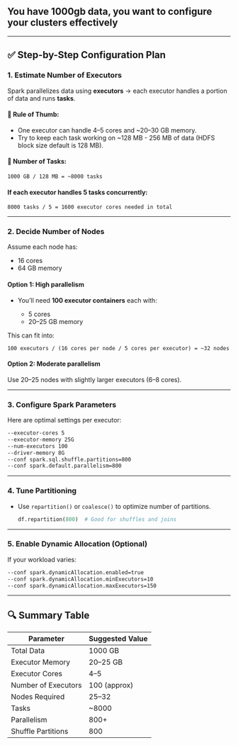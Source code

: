 ## You have 1000gb data, you want to configure your clusters effectively 

---

## ✅ Step-by-Step Configuration Plan

### 1. **Estimate Number of Executors**

Spark parallelizes data using **executors** → each executor handles a portion of data and runs **tasks**.

#### 📌 Rule of Thumb:

* One executor can handle 4–5 cores and \~20–30 GB memory.
* Try to keep each task working on \~128 MB - 256 MB of data (HDFS block size default is 128 MB).

#### 🧮 Number of Tasks:

```
1000 GB / 128 MB = ~8000 tasks
```

#### If each executor handles 5 tasks concurrently:

```
8000 tasks / 5 = 1600 executor cores needed in total
```

---

### 2. **Decide Number of Nodes**

Assume each node has:

* 16 cores
* 64 GB memory

#### Option 1: High parallelism

* You’ll need **100 executor containers** each with:

  * 5 cores
  * 20–25 GB memory

This can fit into:

```
100 executors / (16 cores per node / 5 cores per executor) = ~32 nodes
```

#### Option 2: Moderate parallelism

Use 20–25 nodes with slightly larger executors (6–8 cores).

---

### 3. **Configure Spark Parameters**

Here are optimal settings per executor:

```bash
--executor-cores 5
--executor-memory 25G
--num-executors 100
--driver-memory 8G
--conf spark.sql.shuffle.partitions=800
--conf spark.default.parallelism=800
```

---

### 4. **Tune Partitioning**

* Use `repartition()` or `coalesce()` to optimize number of partitions.

  ```python
  df.repartition(800)  # Good for shuffles and joins
  ```

---

### 5. **Enable Dynamic Allocation (Optional)**

If your workload varies:

```bash
--conf spark.dynamicAllocation.enabled=true
--conf spark.dynamicAllocation.minExecutors=10
--conf spark.dynamicAllocation.maxExecutors=150
```

---

## 🔍 Summary Table

| Parameter           | Suggested Value |
| ------------------- | --------------- |
| Total Data          | 1000 GB         |
| Executor Memory     | 20–25 GB        |
| Executor Cores      | 4–5             |
| Number of Executors | 100 (approx)    |
| Nodes Required      | 25–32           |
| Tasks               | \~8000          |
| Parallelism         | 800+            |
| Shuffle Partitions  | 800             |
